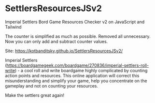 # SettlersResourcesJSv2
Imperial Settlers Bord Game Resources Checker v2 on JavaScript and Tailwind

The counter is simplified as much as possible. Removed all unnecessary. Now you can only add and subtract counter values.

Site: https://kotbanditsky.github.io/SettlersResourcesJSv2/

Imperial Settlers (https://boardgamegeek.com/boardgame/270836/imperial-settlers-roll-write) - a cool roll and write boardgame highly complicated by counting action points and resources. This online application will correct this misunderstanding and simplify your game, help you concentrate on the gameplay and not on counting your resources.

Make the settlers great again!
